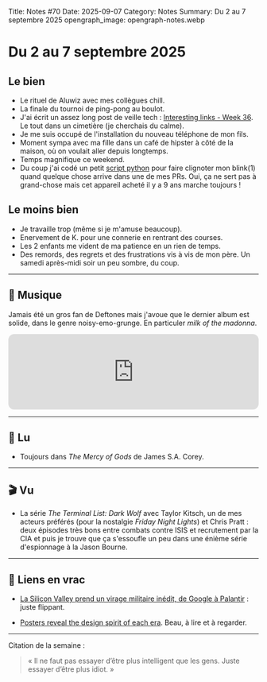 Title: Notes #70
Date: 2025-09-07
Category: Notes
Summary: Du 2 au 7 septembre 2025
opengraph_image: opengraph-notes.webp

# Du 2 au 7 septembre 2025

## Le bien

* Le rituel de Aluwiz avec mes collègues chill.
* La finale du tournoi de ping-pong au boulot.
* J'ai écrit un assez long post de veille tech : [Interesting links - Week 36]({filename}/links/2025-week36-links.md). Le tout dans un cimetière (je cherchais du calme).
* Je me suis occupé de l'installation du nouveau téléphone de mon fils.
* Moment sympa avec ma fille dans un café de hipster à côté de la maison, où on voulait aller depuis longtemps.
* Temps magnifique ce weekend.
* Du coup j'ai codé un petit [script python](https://github.com/frica/blink1-github-pr-notify) pour faire clignoter mon blink(1) quand quelque chose arrive dans une de mes PRs. Oui, ça ne sert pas à grand-chose mais cet appareil acheté il y a 9 ans marche toujours !

## Le moins bien

* Je travaille trop (même si je m'amuse beaucoup).
* Enervement de K. pour une connerie en rentrant des courses.
* Les 2 enfants me vident de ma patience en un rien de temps.
* Des remords, des regrets et des frustrations vis à vis de mon père. Un samedi après-midi soir un peu sombre, du coup.

---

## 🎵 Musique

Jamais été un gros fan de Deftones mais j'avoue que le dernier album est solide, dans le genre noisy-emo-grunge. En particuler _milk of the madonna_.

<iframe style="border-radius:12px" src="https://open.spotify.com/embed/track/2463q6UN8BIDfeVI379qFz?utm_source=generator" width="100%" height="152" frameBorder="0" allowfullscreen="" allow="autoplay; clipboard-write; encrypted-media; fullscreen; picture-in-picture" loading="lazy"></iframe>

---

## 📖 Lu

* Toujours dans _The Mercy of Gods_ de James S.A. Corey.

---

## 🎬 Vu

* La série _The Terminal List: Dark Wolf_ avec Taylor Kitsch, un de mes acteurs préférés (pour la nostalgie _Friday Night Lights_) et Chris Pratt : deux épisodes très bons entre combats contre ISIS et recrutement par la CIA et puis je trouve que ça s'essoufle un peu dans une énième série d'espionnage à la Jason Bourne.

---

## 🔗 Liens en vrac

* [La Silicon Valley prend un virage militaire inédit, de Google à Palantir](https://www.lemonde.fr/economie/article/2025/09/06/la-silicon-valley-prend-un-virage-militaire-inedit-de-google-a-palantir_6639199_3234.html) : juste flippant.

* [Posters reveal the design spirit of each era](https://www.thomasmoes.com/52obsessions/annual-posters). Beau, à lire et à regarder.

---

Citation de la semaine :

> « Il ne faut pas essayer d’être plus intelligent que les gens. Juste essayer d’être plus idiot. »
